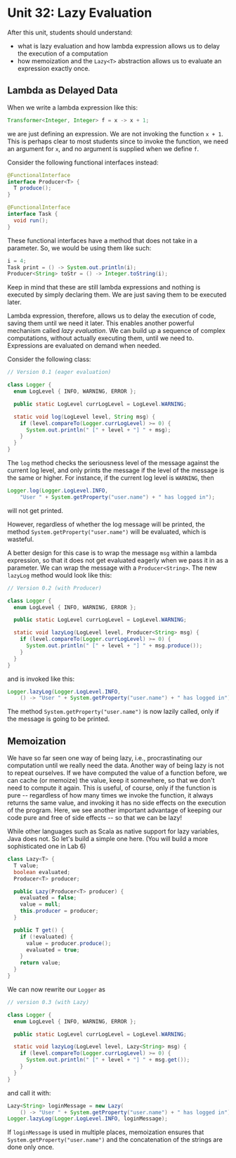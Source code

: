 # Unit 32: Lazy Evaluation

After this unit, students should understand:

- what is lazy evaluation and how lambda expression allows us to delay the execution of a computation
- how memoization and the `Lazy<T>` abstraction allows us to evaluate an expression exactly once.

## Lambda as Delayed Data

When we write a lambda expression like this:
```Java
Transformer<Integer, Integer> f = x -> x + 1;
```

we are just defining an expression.  We are not invoking the function `x + 1`.  This is perhaps clear to most students since to invoke the function, we need an argument for `x`, and no argument is supplied when we define `f`.

Consider the following functional interfaces instead:
```Java
@FunctionalInterface
interface Producer<T> {
  T produce();
}

@FunctionalInterface
interface Task {
  void run();
}
```

These functional interfaces have a method that does not take in a parameter.  So, we would be using them like such:

```Java
i = 4;
Task print = () -> System.out.println(i);
Producer<String> toStr = () -> Integer.toString(i);
```

Keep in mind that these are still lambda expressions and nothing is executed by simply declaring them.  We are just saving them to be executed later.

Lambda expression, therefore, allows us to delay the execution of code, saving them until we need it later.  This enables another powerful mechanism called _lazy evaluation_.  We can build up a sequence of complex computations, without actually executing them, until we need to.  Expressions are evaluated on demand when needed.

Consider the following class:

```Java
// Version 0.1 (eager evaluation)

class Logger {
  enum LogLevel { INFO, WARNING, ERROR };

  public static LogLevel currLogLevel = LogLevel.WARNING;

  static void log(LogLevel level, String msg) {
    if (level.compareTo(Logger.currLogLevel) >= 0) {
      System.out.println(" [" + level + "] " + msg);
    }
  }
}
```

The `log` method checks the seriousness level of the message against the current log level, and only prints the message if the level of the message is the same or higher.  For instance, if the current log level is `WARNING`, then

```Java
Logger.log(Logger.LogLevel.INFO, 
    "User " + System.getProperty("user.name") + " has logged in");
```

will not get printed.

However, regardless of whether the log message will be printed, the method `System.getProperty("user.name")` will be evaluated, which is wasteful.

A better design for this case is to wrap the message `msg` within a lambda expression, so that it does not get evaluated eagerly when we pass it in as a parameter.  We can wrap the message with a `Producer<String>`.  The new `lazyLog` method would look like this:

```Java
// Version 0.2 (with Producer)

class Logger {
  enum LogLevel { INFO, WARNING, ERROR };

  public static LogLevel currLogLevel = LogLevel.WARNING;

  static void lazyLog(LogLevel level, Producer<String> msg) {
    if (level.compareTo(Logger.currLogLevel) >= 0) {
	  System.out.println(" [" + level + "] " + msg.produce());
    }
  }
}
```

and is invoked like this:
```Java
Logger.lazyLog(Logger.LogLevel.INFO, 
    () -> "User " + System.getProperty("user.name") + " has logged in");
```

The method `System.getProperty("user.name")` is now lazily called, only if the message is going to be printed.

## Memoization

We have so far seen one way of being lazy, i.e., procrastinating our computation until we really need the data.  Another way of being lazy is not to repeat ourselves.  If we have computed the value of a function before, we can cache (or memoize) the value, keep it somewhere, so that we don't need to compute it again.  This is useful, of course, only if the function is pure -- regardless of how many times we invoke the function, it always returns the same value, and invoking it has no side effects on the execution of the program.  Here, we see another important advantage of keeping our code pure and free of side effects -- so that we can be lazy!

While other languages such as Scala as native support for lazy variables, Java does not.  So let's build a simple one here.  (You will build a more sophisticated one in Lab 6) 

```Java
class Lazy<T> {
  T value;
  boolean evaluated;
  Producer<T> producer;

  public Lazy(Producer<T> producer) {
    evaluated = false;
	value = null;
	this.producer = producer;
  }

  public T get() {
	if (!evaluated) {
	  value = producer.produce();
	  evaluated = true;
	}
	return value;
  }
}
```

We can now rewrite our `Logger` as

```Java
// version 0.3 (with Lazy)

class Logger {
  enum LogLevel { INFO, WARNING, ERROR };

  public static LogLevel currLogLevel = LogLevel.WARNING;

  static void lazyLog(LogLevel level, Lazy<String> msg) {
    if (level.compareTo(Logger.currLogLevel) >= 0) {
	  System.out.println(" [" + level + "] " + msg.get());
    }
  }
}
```

and call it with:
```Java
Lazy<String> loginMessage = new Lazy(
    () -> "User " + System.getProperty("user.name") + " has logged in");
Logger.lazyLog(Logger.LogLevel.INFO, loginMessage);
```

If `loginMessage` is used in multiple places, memoization ensures that `System.getProperty("user.name")` and the concatenation of the strings are done only once.
